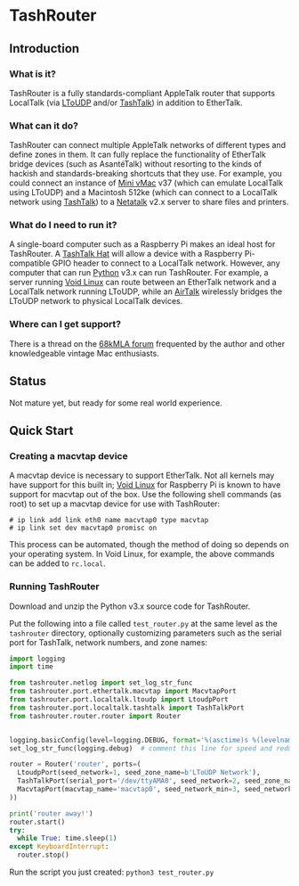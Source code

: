 # TashRouter

## Introduction

### What is it?

TashRouter is a fully standards-compliant AppleTalk router that supports LocalTalk (via [LToUDP](https://windswept.home.blog/2019/12/10/localtalk-over-udp/) and/or [TashTalk](https://github.com/lampmerchant/tashtalk)) in addition to EtherTalk.

### What can it do?

TashRouter can connect multiple AppleTalk networks of different types and define zones in them.  It can fully replace the functionality of EtherTalk bridge devices (such as AsantéTalk) without resorting to the kinds of hackish and standards-breaking shortcuts that they use.  For example, you could connect an instance of [Mini vMac](https://www.gryphel.com/c/minivmac/index.html) v37 (which can emulate LocalTalk using LToUDP) and a Macintosh 512ke (which can connect to a LocalTalk network using [TashTalk](https://github.com/lampmerchant/tashtalk)) to a [Netatalk](https://github.com/Netatalk/netatalk) v2.x server to share files and printers.

### What do I need to run it?

A single-board computer such as a Raspberry Pi makes an ideal host for TashRouter.  A [TashTalk Hat](https://ko-fi.com/s/60b561a0e3) will allow a device with a Raspberry Pi-compatible GPIO header to connect to a LocalTalk network.  However, any computer that can run [Python](https://www.python.org/) v3.x can run TashRouter.  For example, a server running [Void Linux](https://voidlinux.org/) can route between an EtherTalk network and a LocalTalk network running LToUDP, while an [AirTalk](https://airtalk.shop/product/airtalk-complete/) wirelessly bridges the LToUDP network to physical LocalTalk devices.

### Where can I get support?

There is a thread on the [68kMLA forum](https://68kmla.org/bb/index.php?threads/tashrouter-an-appletalk-router.46047/) frequented by the author and other knowledgeable vintage Mac enthusiasts.

## Status

Not mature yet, but ready for some real world experience.

## Quick Start

### Creating a macvtap device

A macvtap device is necessary to support EtherTalk.  Not all kernels may have support for this built in; [Void Linux](https://voidlinux.org/) for Raspberry Pi is known to have support for macvtap out of the box.  Use the following shell commands (as root) to set up a macvtap device for use with TashRouter:

```
# ip link add link eth0 name macvtap0 type macvtap
# ip link set dev macvtap0 promisc on
```

This process can be automated, though the method of doing so depends on your operating system.  In Void Linux, for example, the above commands can be added to `rc.local`.

### Running TashRouter

Download and unzip the Python v3.x source code for TashRouter.

Put the following into a file called `test_router.py` at the same level as the `tashrouter` directory, optionally customizing parameters such as the serial port for TashTalk, network numbers, and zone names:

```python
import logging
import time

from tashrouter.netlog import set_log_str_func
from tashrouter.port.ethertalk.macvtap import MacvtapPort
from tashrouter.port.localtalk.ltoudp import LtoudpPort
from tashrouter.port.localtalk.tashtalk import TashTalkPort
from tashrouter.router.router import Router


logging.basicConfig(level=logging.DEBUG, format='%(asctime)s %(levelname)s: %(message)s')
set_log_str_func(logging.debug)  # comment this line for speed and reduced spam

router = Router('router', ports=(
  LtoudpPort(seed_network=1, seed_zone_name=b'LToUDP Network'),
  TashTalkPort(serial_port='/dev/ttyAMA0', seed_network=2, seed_zone_name=b'TashTalk Network'),
  MacvtapPort(macvtap_name='macvtap0', seed_network_min=3, seed_network_max=5, seed_zone_names=[b'EtherTalk Network']),
))

print('router away!')
router.start()
try:
  while True: time.sleep(1)
except KeyboardInterrupt:
  router.stop()
```

Run the script you just created: `python3 test_router.py`


